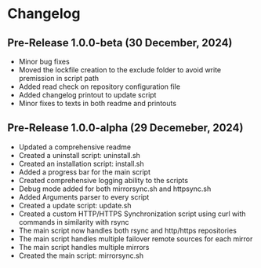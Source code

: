 # Changelog

## Pre-Release 1.0.0-beta (30 December, 2024)
* Minor bug fixes
* Moved the lockfile creation to the exclude folder to avoid write premission 
in script path
* Added read check on repository configuration file
* Added changelog printout to update script
* Minor fixes to texts in both readme and printouts

## Pre-Release 1.0.0-alpha (29 Decemeber, 2024)
* Updated a comprehensive readme
* Created a uninstall script: uninstall.sh
* Created an installation script: install.sh
* Added a progress bar for the main script
* Created comprehensive logging ability to the scripts
* Debug mode added for both mirrorsync.sh and httpsync.sh
* Added Arguments parser to every script
* Created a update script: update.sh
* Created a custom HTTP/HTTPS Synchronization script using curl with commands in 
similarity with rsync
* The main script now handles both rsync and http/https repositories
* The main script handles multiple failover remote sources for each mirror
* The main script handles multiple mirrors
* Created the main script: mirrorsync.sh